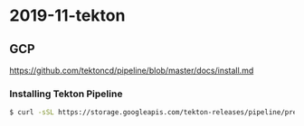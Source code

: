 # 2019-11-tekton

## GCP
https://github.com/tektoncd/pipeline/blob/master/docs/install.md

### Installing Tekton Pipeline

```bash
$ curl -sSL https://storage.googleapis.com/tekton-releases/pipeline/previous/v0.6.0/release.yaml > release.v0.6.0.yaml
```
